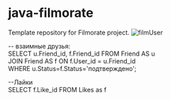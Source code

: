 # java-filmorate
Template repository for Filmorate project.
![filmUser](https://user-images.githubusercontent.com/95489935/169805581-1bcb6006-1ce5-4013-b151-1f2effff64dd.png)

-- взаимные друзья:   
SELECT u.Friend_id, f.Friend_id FROM Friend AS u  
JOIN Friend AS f ON f.User_id = u.Friend_id  
WHERE u.Status=f.Status='подтверждено';    

--Лайки  
SELECT f.Like_id FROM Likes as f  



